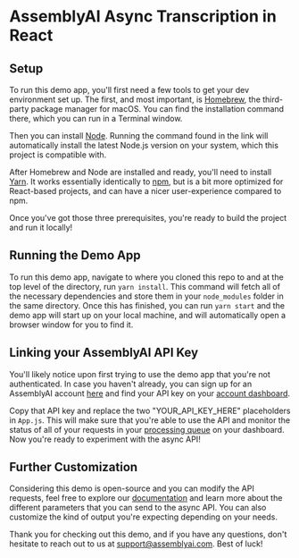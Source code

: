 # AssemblyAI Async Transcription in React

## Setup
To run this demo app, you'll first need a few tools to get your dev environment set up. The first, and most important, is [Homebrew](https://brew.sh/), the third-party package manager for macOS. You can find the installation command there, which you can run in a Terminal window.

Then you can install [Node](https://formulae.brew.sh/formula/node). Running the command found in the link will automatically install the latest Node.js version on your system, which this project is compatible with.

After Homebrew and Node are installed and ready, you'll need to install [Yarn](https://formulae.brew.sh/formula/yarn). It works essentially identically to [npm](https://docs.npmjs.com/downloading-and-installing-node-js-and-npm), but is a bit more optimized for React-based projects, and can have a nicer user-experience compared to npm.

Once you've got those three prerequisites, you're ready to build the project and run it locally!

## Running the Demo App
To run this demo app, navigate to where you cloned this repo to and at the top level of the directory, run `yarn install`. This command will fetch all of the necessary dependencies and store them in your `node_modules` folder in the same directory. Once this has finished, you can run `yarn start` and the demo app will start up on your local machine, and will automatically open a browser window for you to find it.

## Linking your AssemblyAI API Key
You'll likely notice upon first trying to use the demo app that you're not authenticated. In case you haven't already, you can sign up for an AssemblyAI account [here](https://www.assemblyai.com/dashboard/signup) and find your API key on your [account dashboard](https://www.assemblyai.com/app/account).

Copy that API key and replace the two "YOUR_API_KEY_HERE" placeholders in `App.js`. This will make sure that you're able to use the API and monitor the status of all of your requests in your [processing queue](https://www.assemblyai.com/app/processing-queue) on your dashboard. Now you're ready to experiment with the async API!

## Further Customization
Considering this demo is open-source and you can modify the API requests, feel free to explore our [documentation](https://www.assemblyai.com/docs) and learn more about the different parameters that you can send to the async API. You can also customize the kind of output you're expecting depending on your needs.

Thank you for checking out this demo, and if you have any questions, don't hesitate to reach out to us at support@assemblyai.com. Best of luck!
